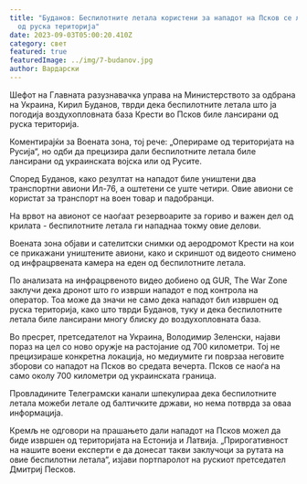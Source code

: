 ```yaml
---
title: "Буданов: Беспилотните летала користени за нападот на Псков се лансирани
  од руска територија"
date: 2023-09-03T05:00:20.410Z
category: свет
featured: true
featuredImage: ../img/7-budanov.jpg
author: Вардарски
---
```

Шефот на Главната разузнавачка управа на Министерството за одбрана на Украина, Кирил Буданов, тврди дека беспилотните летала што ја погодија воздухопловната база Крести во Псков биле лансирани од руска територија.

Коментирајќи за Воената зона, тој рече: „Оперираме од територијата на Русија“, но одби да прецизира дали беспилотните летала биле лансирани од украинската војска или од Русите.

Според Буданов, како резултат на нападот биле уништени два транспортни авиони Ил-76, а оштетени се уште четири. Овие авиони се користат за транспорт на воен товар и падобранци.

На врвот на авионот се наоѓаат резервоарите за гориво и важен дел од крилата - беспилотните летала ги нападнаа токму овие делови.

Воената зона објави и сателитски снимки од аеродромот Крести на кои се прикажани уништените авиони, како и скриншот од видеото снимено од инфрацрвената камера на еден од беспилотните летала.

По анализата на инфрацрвеното видео добиено од GUR, The War Zone заклучи дека дронот што го изврши нападот е под контрола на оператор. Тоа може да значи не само дека нападот бил извршен од руска територија, како што тврди Буданов, туку и дека беспилотните летала биле лансирани многу блиску до воздухопловната база.

Во пресрет, претседателот на Украина, Володимир Зеленски, најави пораз на цел со ново оружје на растојание од 700 километри. Тој не прецизираше конкретна локација, но медиумите ги поврзаа неговите зборови со нападот на Псков во средата вечерта. Псков се наоѓа на само околу 700 километри од украинската граница.

Провладините Телеграмски канали шпекулираа дека беспилотните летала можеби летале од балтичките држави, но нема потврда за оваа информација.

Кремљ не одговори на прашањето дали нападот на Псков можел да биде извршен од територијата на Естонија и Латвија. „Прирогативност на нашите воени експерти е да донесат такви заклучоци за рутата на овие беспилотни летала“, изјави портпаролот на рускиот претседател Дмитриј Песков.